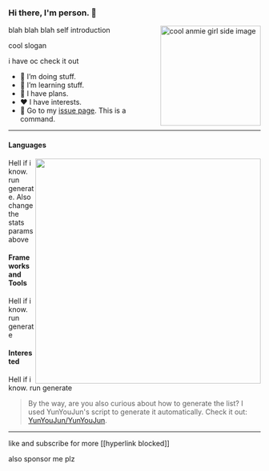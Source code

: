 ### Hi there, I'm person. 👋

<img align="right" width="200" src="https://broken-link-that-makes-your-browser-yell" alt="cool anmie girl side image">

blah blah blah self introduction

cool slogan

i have oc check it out

- 🔭 I’m doing stuff.
- 🌱 I’m learning stuff.
- 🤔 I have plans.
- ❤️ I have interests.
- 💬 Go to my [issue page](issues). This is a command.

---

#### Languages

<img align="right" width="450" src="https://github-readme-stats.vercel.app/api?username=ghost&show_icons=true&icon_color=0078e7&title_color=0078e7">

<!-- languages:start -->
<!-- prettier-ignore-start -->
<!-- markdownlint-disable -->
Hell if i know. run generate. Also change the stats params above
<!-- markdownlint-restore -->
<!-- prettier-ignore-end -->
<!-- languages:end -->

#### Frameworks and Tools

<!-- tools:start -->
<!-- prettier-ignore-start -->
<!-- markdownlint-disable -->
Hell if i know. run generate
<!-- markdownlint-restore -->
<!-- prettier-ignore-end -->
<!-- tools:end -->

#### Interested

<!-- interested:start -->
<!-- prettier-ignore-start -->
<!-- markdownlint-disable -->
Hell if i know. run generate
<!-- markdownlint-restore -->
<!-- prettier-ignore-end -->
<!-- interested:end -->

> By the way, are you also curious about how to generate the list?
> I used YunYouJun's script to generate it automatically. Check it out: [YunYouJun/YunYouJun](https://github.com/YunYouJun/YunYouJun).

---

like and subscribe for more [[hyperlink blocked]]

also sponsor me plz
